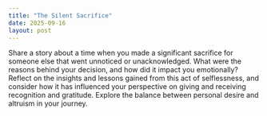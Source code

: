 ```yaml
---
title: "The Silent Sacrifice"
date: 2025-09-16
layout: post
---
```


Share a story about a time when you made a significant sacrifice for someone else that went unnoticed or unacknowledged. What were the reasons behind your decision, and how did it impact you emotionally? Reflect on the insights and lessons gained from this act of selflessness, and consider how it has influenced your perspective on giving and receiving recognition and gratitude. Explore the balance between personal desire and altruism in your journey.
